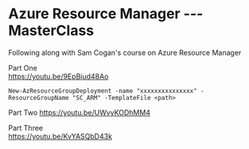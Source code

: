 # Azure Resource Manager   ---   MasterClass

Following along with Sam Cogan's course on Azure Resource Manager

Part One   
https://youtu.be/9EpBiud48Ao

```New-AzResourceGroupDeployment -name "xxxxxxxxxxxxxxx" -ResourceGroupName "SC_ARM" -TemplateFile <path>```

Part Two
https://youtu.be/UWvyKODhMM4

Part Three   
https://youtu.be/KvYASQbD43k
